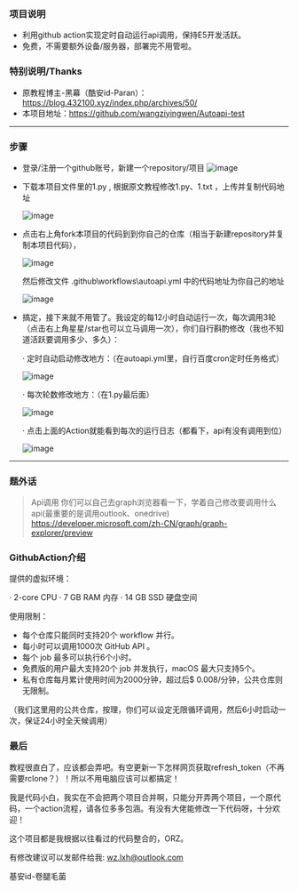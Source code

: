 ### 项目说明 ###
* 利用github action实现定时自动运行api调用，保持E5开发活跃。
* 免费，不需要额外设备/服务器，部署完不用管啦。

### 特别说明/Thanks ###
* 原教程博主-黑幕（酷安id-Paran）：https://blog.432100.xyz/index.php/archives/50/
* 本项目地址：https://github.com/wangziyingwen/Autoapi-test

--------------------------------------------------------------

### 步骤 ###
* 登录/注册一个github账号，新建一个repository/项目
  ![image](https://github.com/wangziyingwen/Autoapi-test/blob/master/images/新建仓库.png)

* 下载本项目文件里的1.py , 根据原文教程修改1.py、1.txt ，上传并复制代码地址

  ![image](https://github.com/wangziyingwen/Autoapi-test/blob/master/images/代码地址.png)
  
* 点击右上角fork本项目的代码到到你自己的仓库（相当于新建repository并复制本项目代码），

  ![image](https://github.com/wangziyingwen/Autoapi-test/blob/master/images/fork.png)
  
  然后修改文件 .github\workflows\autoapi.yml 中的代码地址为你自己的地址
  
  ![image](https://github.com/wangziyingwen/Autoapi-test/blob/master/images/修改地方.png)
  
* 搞定，接下来就不用管了。我设定的每12小时自动运行一次，每次调用3轮（点击右上角星星/star也可以立马调用一次），你们自行斟酌修改（我也不知道活跃要调用多少、多久）：

   · 定时自动启动修改地方：（在autoapi.yml里，自行百度cron定时任务格式）
   
   ![image](https://github.com/wangziyingwen/Autoapi-test/blob/master/images/定时.png)
   
   · 每次轮数修改地方：（在1.py最后面）
   
   ![image](https://github.com/wangziyingwen/Autoapi-test/blob/master/images/次数.png)
   
   · 点击上面的Action就能看到每次的运行日志（都看下，api有没有调用到位）
   
   ![image](https://github.com/wangziyingwen/Autoapi-test/blob/master/images/日志.png)

------------------------------------------------------------
### 题外话 ###
> Api调用
  你们可以自己去graph浏览器看一下，学着自己修改要调用什么api(最重要的是调用outlook、onedrive)
  https://developer.microsoft.com/zh-CN/graph/graph-explorer/preview

### GithubAction介绍 ###
提供的虚拟环境：

· 2-core CPU
· 7 GB RAM 内存
· 14 GB SSD 硬盘空间

使用限制：
* 每个仓库只能同时支持20个 workflow 并行。
* 每小时可以调用1000次 GitHub API 。
* 每个 job 最多可以执行6个小时。
* 免费版的用户最大支持20个 job 并发执行，macOS 最大只支持5个。
* 私有仓库每月累计使用时间为2000分钟，超过后$ 0.008/分钟，公共仓库则无限制。

（我们这里用的公共仓库，按理，你们可以设定无限循环调用，然后6小时启动一次，保证24小时全天候调用）

### 最后 ###
  教程很直白了，应该都会弄吧。有空更新一下怎样网页获取refresh_token（不再需要rclone？）！所以不用电脑应该可以都搞定！

  我是代码小白，我实在不会把两个项目合并啊，只能分开弄两个项目，一个原代码，一个action流程，请各位多多包涵。有没有大佬能修改一下代码呀，十分欢迎！
  
  这个项目都是我根据以往看过的代码整合的，ORZ。
  
  有修改建议可以发邮件给我:
  wz.lxh@outlook.com
  
  基安id-卷腿毛菌
